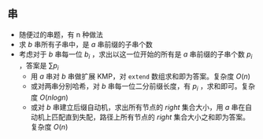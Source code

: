 ## 串

- 随便过的串题，有 n 种做法
- 求 $b$ 串所有子串中，是 $a$ 串前缀的子串个数
- 考虑对于 $b$ 串每一位 $b_i$ ，求出以这一位开始的所有是 $a$ 串前缀的子串个数 $p_i$ ，答案是 $\sum p_i$ 
    - 用 $a$ 串对 $b$ 串做扩展 KMP，对 `extend` 数组求和即为答案。复杂度 $O(n)$ 
    - 或对两串分别哈希，对 $b$ 串每一位二分前缀长度，有 $p_i$ ，求和即可。复杂度 $O(nlogn)$ 
    - 或对 $b$ 串建立后缀自动机，求出所有节点的 $right$ 集合大小，用 $a$ 串在自动机上匹配直到失配，路径上所有节点的 $right$ 集合大小之和即为答案。复杂度 $O(n)$ 

